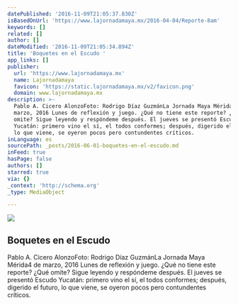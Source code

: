 ```yaml
---
datePublished: '2016-11-09T21:05:37.830Z'
isBasedOnUrl: 'https://www.lajornadamaya.mx/2016-04-04/Reporte-8am'
keywords: []
related: []
author: []
dateModified: '2016-11-09T21:05:34.894Z'
title: 'Boquetes en el Escudo '
app_links: []
publisher:
  url: 'https://www.lajornadamaya.mx'
  name: Lajornadamaya
  favicon: 'https://static.lajornadamaya.mx/v2/favicon.png'
  domain: www.lajornadamaya.mx
description: >-
  Pablo A. Cicero AlonzoFoto: Rodrigo Díaz GuzmánLa Jornada Maya Mérida4 de
  marzo, 2016 Lunes de reflexión y juego. ¿Qué no tiene este reporte? ¿Qué
  omite? Sigue leyendo y respóndeme después. El jueves se presentó Escudo
  Yucatán: primero vino el sí, el todos conformes; después, digerido el futuro,
  lo que viene, se oyeron pocos pero contundentes críticos.
inLanguage: es
sourcePath: _posts/2016-06-01-boquetes-en-el-escudo.md
inFeed: true
hasPage: false
authors: []
starred: true
via: {}
_context: 'http://schema.org'
_type: MediaObject

---
```

<article style=""><img src="https://s3-us-west-2.amazonaws.com/the-grid-img/p/c75b924fd15f06f3f073170bf2bafb7607ad678e.jpg" /><h1>Boquetes en el Escudo </h1><p>Pablo A. Cicero AlonzoFoto: Rodrigo Díaz GuzmánLa Jornada Maya Mérida4 de marzo, 2016 Lunes de reflexión y juego. ¿Qué no tiene este reporte? ¿Qué omite? Sigue leyendo y respóndeme después. El jueves se presentó Escudo Yucatán: primero vino el sí, el todos conformes; después, digerido el futuro, lo que viene, se oyeron pocos pero contundentes críticos.</p></article>